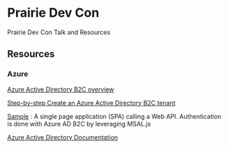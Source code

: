 # Prairie Dev Con
Prairie Dev Con Talk and Resources 

## Resources 

### Azure 

[Azure Active Directory B2C overview](https://docs.microsoft.com/en-us/azure/active-directory-b2c/active-directory-b2c-overview) 

[Step-by-step Create an Azure Active Directory B2C tenant](https://docs.microsoft.com/en-ca/azure/active-directory-b2c/tutorial-create-tenant)

[Sample](https://github.com/Azure-Samples/active-directory-b2c-javascript-msal-singlepageapp) : A single page application (SPA) calling a Web API. Authentication is done with Azure AD B2C by leveraging MSAL.js

[Azure Active Directory Documentation](https://docs.microsoft.com/en-ca/azure/active-directory/)
